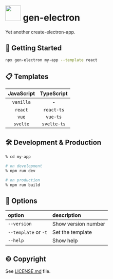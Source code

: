 # <img width="48" src="https://user-images.githubusercontent.com/52094761/196643273-c484e7f9-ad4b-432a-91a6-63fd22203ded.svg" /> gen-electron

Yet another create-electron-app.

## :flight_departure: Getting Started

```sh
npx gen-electron my-app --template react
```

## :clipboard: Templates

| JavaScript | TypeScript  |
| :--------: | :---------: |
| `vanilla`  |      -      |
|  `react`   | `react-ts`  |
|   `vue`    |  `vue-ts`   |
|  `svelte`  | `svelte-ts` |

## :hammer_and_wrench: Development & Production

```sh
% cd my-app

# on development
% npm run dev

# on production
% npm run build
```

## :green_book: Options

| option               | description         |
| :------------------- | :------------------ |
| `--version`          | Show version number |
| `--template` or `-t` | Set the template    |
| `--help`             | Show help           |

## :copyright: Copyright

See [LICENSE.md](./LICENSE.md) file.
